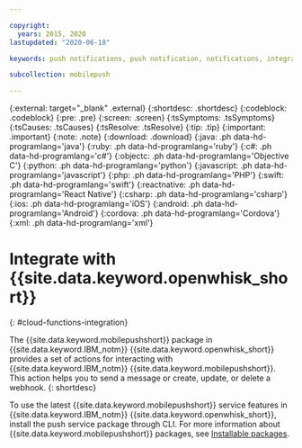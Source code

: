 ```yaml
---

copyright:
  years: 2015, 2020
lastupdated: "2020-06-18"

keywords: push notifications, push notification, notifications, integrate with cloud functions

subcollection: mobilepush

---
```


{:external: target="_blank" .external}
{:shortdesc: .shortdesc}
{:codeblock: .codeblock}
{:pre: .pre}
{:screen: .screen}
{:tsSymptoms: .tsSymptoms}
{:tsCauses: .tsCauses}
{:tsResolve: .tsResolve}
{:tip: .tip}
{:important: .important}
{:note: .note}
{:download: .download}
{:java: .ph data-hd-programlang='java'}
{:ruby: .ph data-hd-programlang='ruby'}
{:c#: .ph data-hd-programlang='c#'}
{:objectc: .ph data-hd-programlang='Objective C'}
{:python: .ph data-hd-programlang='python'}
{:javascript: .ph data-hd-programlang='javascript'}
{:php: .ph data-hd-programlang='PHP'}
{:swift: .ph data-hd-programlang='swift'}
{:reactnative: .ph data-hd-programlang='React Native'}
{:csharp: .ph data-hd-programlang='csharp'}
{:ios: .ph data-hd-programlang='iOS'}
{:android: .ph data-hd-programlang='Android'}
{:cordova: .ph data-hd-programlang='Cordova'}
{:xml: .ph data-hd-programlang='xml'}

# Integrate with {{site.data.keyword.openwhisk_short}}
{: #cloud-functions-integration}

The {{site.data.keyword.mobilepushshort}} package in {{site.data.keyword.IBM_notm}} {{site.data.keyword.openwhisk_short}} provides a set of actions for interacting with {{site.data.keyword.IBM_notm}} {{site.data.keyword.mobilepushshort}}. This action helps you to send a message or create, update, or delete a webhook. 
{: shortdesc}

To use the latest {{site.data.keyword.mobilepushshort}} service features in {{site.data.keyword.IBM_notm}} {{site.data.keyword.openwhisk_short}}, install the push service package through CLI. For more information about {{site.data.keyword.mobilepushshort}} packages, see [Installable packages](https://cloud.ibm.com/docs/openwhisk?topic=openwhisk-pkg_push_notifications#pkg_push_packages).
